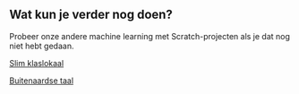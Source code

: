 ## Wat kun je verder nog doen?

Probeer onze andere machine learning met Scratch-projecten als je dat nog niet hebt gedaan.

[Slim klaslokaal](https://projects.raspberrypi.org/en/projects/smart-classroom)

[Buitenaardse taal](https://projects.raspberrypi.org/en/projects/alien-language)